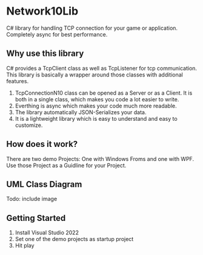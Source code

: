 # Network10Lib
C# library for handling TCP connection for your game or application. Completely async for best performance.

## Why use this library
C# provides a TcpClient class as well as TcpListener for tcp communication. This library is basically a wrapper around those classes with additional features.
1. TcpConnectionN10 class can be opened as a Server or as a Client. It is both in a single class, which makes you code a lot easier to write.
2. Everthing is async which makes your code much more readable.
3. The library automatically JSON-Serializes your data.
4. It is a lightweight library which is easy to understand and easy to customize.

## How does it work?
There are two demo Projects: One with Windows Froms and one with WPF. Use those Project as a Guidline for your Project.

## UML Class Diagram
Todo: include image

## Getting Started

1. Install Visual Studio 2022
2. Set one of the demo projects as startup project
3. Hit play
